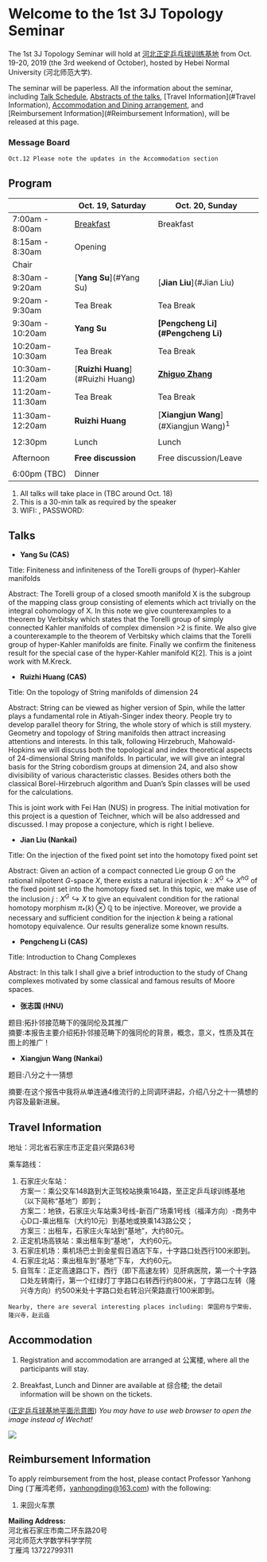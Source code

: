 # Welcome to the 1st 3J Topology Seminar  

The 1st 3J Topology Seminar will hold at [河北正定乒乓球训练基地](http://www.cttazd.com/china/) from Oct. 19-20, 2019 (the 3rd weekend of October), hosted by Hebei Normal University (河北师范大学).

The seminar will be paperless. All the information about the seminar, including [Talk Schedule](#Program), [Abstracts of the talks](#Talks), [Travel Information](#Travel Information), [Accommodation and Dining arrangement](#Accommodation), and [Reimbursement Information](#Reimbursement Information), will be released at this page.

### Message Board
`Oct.12 Please note the updates in the Accommodation section`

## <span id="Program">Program</span>  


|                             |       Oct. 19, Saturday             |   Oct. 20, Sunday                      |
| --------------------------- | --------------------------------  | -------------------------------------- |
|     7:00am - 8:00am         |     [Breakfast](#dining)         |      Breakfast                          |
|     8:15am - 8:30am         |           Opening                 |                                        |
|          Chair              |                                   |                                        |
|            8:30am - 9:20am  |     [**Yang Su**](#Yang Su)       |      [**Jian Liu**](#Jian Liu)         |
|            9:20am - 9:30am  |          Tea Break                |         Tea Break                      |
|           9:30am - 10:20am  |               **Yang Su**         |    **[Pengcheng Li](#Pengcheng Li)**   |
|            10:20am-10:30am  |          Tea Break                |         Tea Break                      |
|            10:30am-11:20am  | [**Ruizhi Huang**](#Ruizhi Huang) |     [**Zhiguo Zhang**](#张志国)   | 
|            11:20am-11:30am  |          Tea Break                |                   Tea Break            |
|            11:30am-12:20am  |          **Ruizhi Huang**         | [**Xiangjun Wang**](#Xiangjun Wang)<sup>1</sup> |
|                                                                                                          |
|            12:30pm          |          Lunch                    |        Lunch              |
|                                                                                                          |
|              Afternoon      |               **Free discussion**  |            Free discussion/Leave       |
|                                                                                                          |
|              6:00pm (TBC)   |             Dinner               |                                        |

1. All talks will take place in (TBC around Oct. 18)   
1. This is a 30-min talk as required by the speaker 
2. WIFI:    , PASSWORD:






## <span id="Talks">Talks</span>    


- **<span id="Yang Su">Yang Su</span> (CAS)**  

Title: Finiteness and infiniteness of the Torelli groups of (hyper)-Kahler manifolds  

Abstract: The Torelli group of a closed smooth manifold X is the subgroup of the mapping class group consisting of elements which act trivially on the integral cohomology of X. In this note we give counterexamples to a theorem by Verbitsky which states that the Torelli group of simply connected Kahler manifolds of complex dimension >2 is finite. We also give a counterexample to the theorem of Verbitsky which claims that the Torelli group of hyper-Kahler manifolds are finite. Finally we confirm the finiteness result for the special case of the hyper-Kahler manifold K[2]. This is a joint work with M.Kreck.


- **<span id="Ruizhi Huang">Ruizhi Huang</span> (CAS)**  

Title: On the topology of String manifolds of dimension $24$  

Abstract: String can be viewed as higher version of Spin, while the latter plays a fundamental role in Atiyah-Singer index theory. People try to develop parallel theory for String, the whole story of which is still mystery. Geometry and topology of String manifolds then attract increasing attentions and interests. In this talk, following Hirzebruch, Mahowald-Hopkins we will discuss both the topological and index theoretical aspects of $24$-dimensional String manifolds. In particular, we will give an integral basis for the String cobordism groups at dimension 24, and also show divisibility of various characteristic classes. Besides others both the classical Borel-Hirzebruch algorithm and Duan’s Spin classes will be used for the calculations.  

This is joint work with Fei Han (NUS) in progress. The initial motivation for this project is a question of Teichner, which will be also addressed and discussed. I may propose a conjecture, which is right I believe.    

- **<span id="Jian Liu">Jian Liu</span> (Nankai)**  

Title: On the injection of the fixed point set into the homotopy fixed point set  

Abstract: Given an action of a compact connected Lie group $G$ on the rational nilpotent $G$-space $X$, there exists a natural injection $k:X^{G}\hookrightarrow X^{hG}$ of the fixed point set into the homotopy fixed set. In this topic, we make use of the inclusion $j: X^{G}\hookrightarrow X$ to give an equivalent condition for the rational homotopy morphism $\pi_{\ast}(k)\otimes \mathbb{Q}$ to be injective. Moreover, we provide a necessary and sufficient condition for the injection $k$ being a rational homotopy equivalence. Our results generalize some known results.  



- **<span id="Pengcheng Li">Pengcheng Li</span> (CAS)**  

Title: Introduction to Chang Complexes  

Abstract: In this talk I shall give a brief introduction to the study of Chang complexes motivated by some classical and famous results of Moore spaces.  


- **<span id="张志国">张志国</span> (HNU)**  

题目:拓扑邻接范畴下的强同伦及其推广                    
摘要:本报告主要介绍拓扑邻接范畴下的强同伦的背景，概念，意义，性质及其在图上的推广！  

- **<span id="Xiangjun Wang">Xiangjun Wang</span> (Nankai)**  

题目:八分之十一猜想  

摘要:在这个报告中我将从单连通4维流行的上同调环讲起，介绍八分之十一猜想的内容及最新进展。


## <span id="Travel Information">Travel Information</span>

地址：河北省石家庄市正定县兴荣路63号  

乘车路线：  

1. 石家庄火车站：    
方案一：乘公交车148路到大正驾校站换乘164路，至正定乒乓球训练基地（以下简称“基地”）即到；     
方案二：地铁，石家庄火车站乘3号线-新百广场乘1号线（福泽方向）-商务中心D口-乘出租车（大约10元）到基地或换乘143路公交；    
方案三：出租车，石家庄火车站到“基地”，大约80元。    
2. 正定机场高铁站：乘出租车到“基地”， 大约60元。    
3. 石家庄机场：乘机场巴士到金星假日酒店下车，十字路口处西行100米即到。    
4. 石家庄北站：乘出租车到“基地”下车， 大约60元。    
5. 自驾车：正定高速路口下，西行（即下高速左转）见肝病医院，第一个十字路口处左转南行，第一个红绿灯丁字路口右转西行约800米，丁字路口左转（隆兴寺方向）约500米处十字路口处右转沿兴荣路直行100米即到。  


`Nearby, there are several interesting places including: 荣国府与宁荣街，隆兴寺，赵云庙`


## <span id="Accommodation">Accommodation</span>

1. Registration and accommodation are arranged at 公寓楼, where all the participants will stay.

2. <span id="dining">Breakfast</span>, Lunch and Dinner are available at 综合楼; the detail information will be shown on the tickets.    


([正定乒乓球基地平面示意图](https://raw.githubusercontent.com/hrzsea/1st-3J-Topology-Seminar/master/正定乒乓基地平面示意图.jp2))
_You may have to use web browser to open the image instead of Wechat!_

![](https://raw.githubusercontent.com/hrzsea/1st-3J-Topology-Seminar/master/正定乒乓基地平面示意图.jp2)    


##  <span id="Reimbursement Information">Reimbursement Information</span>  

To apply reimbursement from the host, please contact Professor Yanhong Ding (丁雁鸿老师，yanhongding@163.com) with the following:

1.	来回火车票  

**Mailing Address:**  
河北省石家庄市南二环东路20号    
河北师范大学数学科学学院  
丁雁鸿  13722799311

